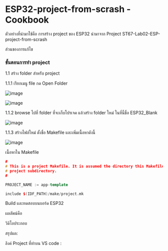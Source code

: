 # ESP32-project-from-scrash -Cookbook

ตัวอย่างที่นำมาใช้คือ การสร้าง project ของ ESP32 นำมาจาก Project ST67-Lab02-ESP-project-from-scrash 

ส่วนของการแก้ไข

### ขั้นตอนการทำ project

1.1 สร้าง folder สำหรับ project

1.1.1 เรียกเมนู file กด Open Folder

![image](https://github.com/user-attachments/assets/f0658806-064e-40e1-8eb9-7ad114fd5ae5)


![image](https://github.com/user-attachments/assets/3a982e33-0624-4077-9494-5863f018695c)

1.1.2 browse ไปที่ folder ที่จะเก็บโปรเจค แล้วสร้าง folder ใหม่ ในที่นี้ชื่อ ESP32_Blank

![image](https://github.com/user-attachments/assets/ec6f8dfa-00cf-4fd0-8f21-552375a84655)

1.1.3 สร้างไฟล์ใหม่ ตั้งชื่อ Makefile และเพิ่มเนื้อหาดังนี้

![image](https://github.com/user-attachments/assets/036650dc-368c-4ec1-8d50-04bbddc9cc65)

เนื้อหาใน Makefile

``` cpp
#
# This is a project Makefile. It is assumed the directory this Makefile resides in is a
# project subdirectory.
#

PROJECT_NAME := app-template

include $(IDF_PATH)/make/project.mk
```


Build และทดสอบบนบอร์ด ESP32


ผลลัพน์คือ


วิดิโอประกอบ


สรุปผล:



ลิงค์ Project ที่ทำบน VS code :















